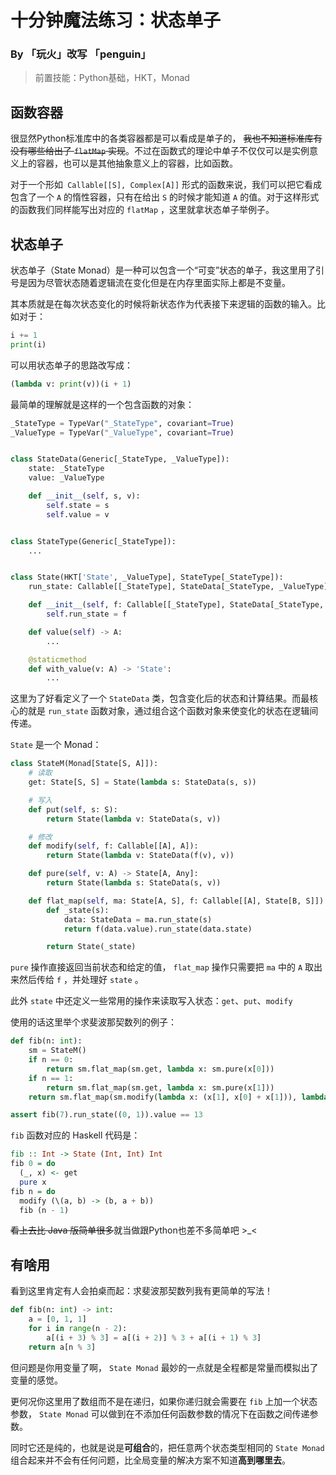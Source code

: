 # 十分钟魔法练习：状态单子

### By 「玩火」改写 「penguin」

> 前置技能：Python基础，HKT，Monad

## 函数容器

很显然Python标准库中的各类容器都是可以看成是单子的， ~~我也不知道标准库有没有哪些给出了 `flatMap` 实现~~。不过在函数式的理论中单子不仅仅可以是实例意义上的容器，也可以是其他抽象意义上的容器，比如函数。

对于一个形如` Callable[[S], Complex[A]]` 形式的函数来说，我们可以把它看成包含了一个 `A` 的惰性容器，只有在给出 `S` 的时候才能知道 `A` 的值。对于这样形式的函数我们同样能写出对应的 `flatMap` ，这里就拿状态单子举例子。

## 状态单子

状态单子（State Monad）是一种可以包含一个“可变”状态的单子，我这里用了引号是因为尽管状态随着逻辑流在变化但是在内存里面实际上都是不变量。

其本质就是在每次状态变化的时候将新状态作为代表接下来逻辑的函数的输入。比如对于：

```python
i += 1
print(i)
```

可以用状态单子的思路改写成：

```python
(lambda v: print(v))(i + 1)
```

最简单的理解就是这样的一个包含函数的对象：

```python
_StateType = TypeVar("_StateType", covariant=True)
_ValueType = TypeVar("_ValueType", covariant=True)


class StateData(Generic[_StateType, _ValueType]):
    state: _StateType
    value: _ValueType

    def __init__(self, s, v):
        self.state = s
        self.value = v


class StateType(Generic[_StateType]):
    ...


class State(HKT['State', _ValueType], StateType[_StateType]):
    run_state: Callable[[_StateType], StateData[_StateType, _ValueType]]

    def __init__(self, f: Callable[[_StateType], StateData[_StateType, _ValueType]]):
        self.run_state = f

    def value(self) -> A:
        ...

    @staticmethod
    def with_value(v: A) -> 'State':
        ...
```

这里为了好看定义了一个 `StateData` 类，包含变化后的状态和计算结果。而最核心的就是 `run_state` 函数对象，通过组合这个函数对象来使变化的状态在逻辑间传递。

`State` 是一个 Monad：

```python
class StateM(Monad[State[S, A]]):
    # 读取
    get: State[S, S] = State(lambda s: StateData(s, s))

    # 写入
    def put(self, s: S):
        return State(lambda v: StateData(s, v))

    # 修改
    def modify(self, f: Callable[[A], A]):
        return State(lambda v: StateData(f(v), v))

    def pure(self, v: A) -> State[A, Any]:
        return State(lambda s: StateData(s, v))

    def flat_map(self, ma: State[A, S], f: Callable[[A], State[B, S]]) -> State[B, S]:
        def _state(s):
            data: StateData = ma.run_state(s)
            return f(data.value).run_state(data.state)

        return State(_state)

```

`pure` 操作直接返回当前状态和给定的值， `flat_map` 操作只需要把 `ma` 中的 `A` 取出来然后传给 `f` ，并处理好 `state` 。

此外 `state` 中还定义一些常用的操作来读取写入状态：`get`、`put`、`modify`

使用的话这里举个求斐波那契数列的例子：

```python
def fib(n: int):
    sm = StateM()
    if n == 0:
        return sm.flat_map(sm.get, lambda x: sm.pure(x[0]))
    if n == 1:
        return sm.flat_map(sm.get, lambda x: sm.pure(x[1]))
    return sm.flat_map(sm.modify(lambda x: (x[1], x[0] + x[1])), lambda v: fib(n - 1))

assert fib(7).run_state((0, 1)).value == 13
```

`fib` 函数对应的 Haskell 代码是：

```haskell
fib :: Int -> State (Int, Int) Int
fib 0 = do
  (_, x) <- get
  pure x
fib n = do
  modify (\(a, b) -> (b, a + b))
  fib (n - 1)
```

~~看上去比 Java 版简单很多~~就当做跟Python也差不多简单吧 >_<

## 有啥用

看到这里肯定有人会拍桌而起：求斐波那契数列我有更简单的写法！

```python
def fib(n: int) -> int:
    a = [0, 1, 1]
    for i in range(n - 2):
        a[(i + 3) % 3] = a[(i + 2)] % 3 + a[(i + 1) % 3]
    return a[n % 3]
```

但问题是你用变量了啊， `State Monad` 最妙的一点就是全程都是常量而模拟出了变量的感觉。

更何况你这里用了数组而不是在递归，如果你递归就会需要在 `fib` 上加一个状态参数， `State Monad` 可以做到在不添加任何函数参数的情况下在函数之间传递参数。

同时它还是纯的，也就是说是**可组合**的，把任意两个状态类型相同的 `State Monad` 组合起来并不会有任何问题，比全局变量的解决方案不知道**高到哪里去**。



